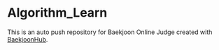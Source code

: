 # Algorithm_Learn
This is an auto push repository for Baekjoon Online Judge created with [BaekjoonHub](https://github.com/BaekjoonHub/BaekjoonHub).
